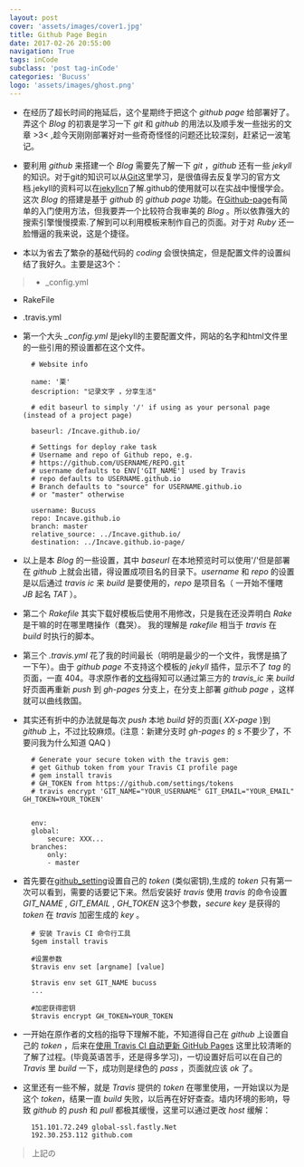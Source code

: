 ```yaml
---
layout: post
cover: 'assets/images/cover1.jpg'
title: Github Page Begin
date: 2017-02-26 20:55:00
navigation: True
tags: inCode
subclass: 'post tag-inCode'
categories: 'Bucuss'
logo: 'assets/images/ghost.png'
---
```


* 在经历了超长时间的拖延后，这个星期终于把这个 *github page* 给部署好了。弄这个 *Blog* 的初衷是学习一下 *git* 和 *github* 的用法以及顺手发一些拙劣的文章 >3< ,趁今天刚刚部署好对一些奇奇怪怪的问题还比较深刻，赶紧记一波笔记。

* 要利用 *github* 来搭建一个 *Blog* 需要先了解一下 *git* ，*github* 还有一些 *jekyll* 的知识。对于git的知识可以从[Git](https://git-scm.com/book/zh/v2)这里学习，是很值得去反复学习的官方文档.jekyll的资料可以在[jekyllcn](http://jekyllcn.com/docs/home/)了解.github的使用就可以在实战中慢慢学会。这次 *Blog* 的搭建是基于 *github* 的 *github page* 功能。在[Github-page](https://pages.github.com/)有简单的入门使用方法，但我要弄一个比较符合我审美的 *Blog* 。所以依靠强大的搜索引擎慢慢摸索.了解到可以利用模板来制作自己的页面。对于对 *Ruby* 还一脸懵逼的我来说，这是个捷径。

* 本以为省去了繁杂的基础代码的 *coding* 会很快搞定，但是配置文件的设置纠结了我好久。主要是这3个：

>* _config.yml
* RakeFile
* .travis.yml

* 第一个大头 *_config.yml* 是jekyll的主要配置文件，网站的名字和html文件里的一些引用的预设置都在这个文件。

		# Website info

		name: '栗'
		description: "记录文字 ，分享生活"

		# edit baseurl to simply '/' if using as your personal page (instead of a project page)

		baseurl: /Incave.github.io/

		# Settings for deploy rake task
		# Username and repo of Github repo, e.g.
		# https://github.com/USERNAME/REPO.git
		# username defaults to ENV['GIT_NAME'] used by Travis
		# repo defaults to USERNAME.github.io
		# Branch defaults to "source" for USERNAME.github.io
		# or "master" otherwise

		username: Bucuss
		repo: Incave.github.io
		branch: master
		relative_source: ../Incave.github.io/
		destination: ../Incave.github.io-page/

* 以上是本 *Blog* 的一些设置，其中 *baseurl* 在本地预览时可以使用'/'但是部署在 *github*  上就会出错，得设置成项目名的目录下。*username* 和 *repo* 的设置是以后通过 *travis ic* 来 *build* 是要使用的，*repo* 是项目名（ 一开始不懂瞎 *JB* 起名 *TAT* ）。

* 第二个 *Rakefile* 其实下载好模板后使用不用修改，只是我在还没弄明白 *Rake* 是干嘛的时在哪里瞎操作（蠢哭）。
我的理解是 *rakefile* 相当于 *travis* 在 *build* 时执行的脚本。

* 第三个 *.travis.yml* 花了我的时间最长（明明是最少的一个文件，我愣是搞了一下午）。由于 *github page* 不支持这个模板的 *jekyll* 插件，显示不了 *tag* 的页面，一直 404。寻求原作者的[文档](https://github.com/biomadeira/jasper)得知可以通过第三方的 *travis_ic* 来 *build* 好页面再重新 *push* 到 *gh-pages* 分支上，在分支上部署 *github page* ，这样就可以曲线救国。

* 其实还有折中的办法就是每次 *push* 本地 *build* 好的页面( *XX-page* )到 *github* 上，不过比较麻烦。(注意：新建分支时 *gh-pages* 的 *s* 不要少了，不要问我为什么知道 QAQ )

		# Generate your secure token with the travis gem:
		# get Github token from your Travis CI profile page
		# gem install travis
		# GH_TOKEN from https://github.com/settings/tokens
		# travis encrypt 'GIT_NAME="YOUR_USERNAME" GIT_EMAIL="YOUR_EMAIL" GH_TOKEN=YOUR_TOKEN'


		env:
	  	global:
	    	secure: XXX...
		branches:
	  		only:
	    	- master

* 首先要在[github_setting](https://github.com/settings/tokens)设置自己的 *token* (类似密钥),生成的 *token* 只有第一次可以看到，需要的话要记下来。然后安装好 *travis* 使用 *travis* 的命令设置 *GIT_NAME* , *GIT_EMAIL* , *GH_TOKEN* 这3个参数，*secure key* 是获得的 *token* 在 *travis* 加密生成的 *key* 。

		# 安装 Travis CI 命令行工具
		$gem install travis

		#设置参数
		$travis env set [argname] [value]

		$travis env set GIT_NAME bucuss
		...

		#加密获得密钥
		$travis encrypt GH_TOKEN=YOUR_TOKEN

* 一开始在原作者的文档的指导下理解不能，不知道得自己在 *github* 上设置自己的 *token* ，后来在[使用 Travis CI 自动更新 GitHub Pages](http://notes.iissnan.com/2016/publishing-github-pages-with-travis-ci/) 这里比较清晰的了解了过程。(毕竟英语苦手，还是得多学习)，一切设置好后可以在自己的 *Travis* 里 *build* 一下，成功则是绿色的 *pass* ，页面就应该 *ok* 了。

* 这里还有一些不解，就是 *Travis* 提供的 *token* 在哪里使用，一开始误以为是这个 *token*，结果一直 *build* 失败，以后再在好好查查。墙内环境的影响，导致 *github* 的 *push* 和 *pull* 都极其缓慢，这里可以通过更改 *host* 缓解：

		151.101.72.249 global-ssl.fastly.Net
		192.30.253.112 github.com

>上記の









